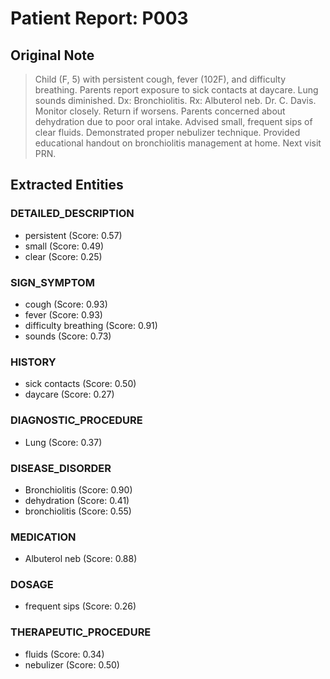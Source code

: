 # Patient Report: P003

## Original Note

> Child (F, 5) with persistent cough, fever (102F), and difficulty breathing. Parents report exposure to sick contacts at daycare. Lung sounds diminished. Dx: Bronchiolitis. Rx: Albuterol neb. Dr. C. Davis. Monitor closely. Return if worsens. Parents concerned about dehydration due to poor oral intake. Advised small, frequent sips of clear fluids. Demonstrated proper nebulizer technique. Provided educational handout on bronchiolitis management at home. Next visit PRN.

## Extracted Entities

### DETAILED_DESCRIPTION

- persistent (Score: 0.57)
- small (Score: 0.49)
- clear (Score: 0.25)

### SIGN_SYMPTOM

- cough (Score: 0.93)
- fever (Score: 0.93)
- difficulty breathing (Score: 0.91)
- sounds (Score: 0.73)

### HISTORY

- sick contacts (Score: 0.50)
- daycare (Score: 0.27)

### DIAGNOSTIC_PROCEDURE

- Lung (Score: 0.37)

### DISEASE_DISORDER

- Bronchiolitis (Score: 0.90)
- dehydration (Score: 0.41)
- bronchiolitis (Score: 0.55)

### MEDICATION

- Albuterol neb (Score: 0.88)

### DOSAGE

- frequent sips (Score: 0.26)

### THERAPEUTIC_PROCEDURE

- fluids (Score: 0.34)
- nebulizer (Score: 0.50)

